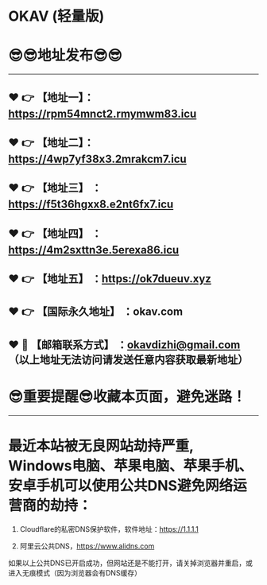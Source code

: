 # OKAV (轻量版)
:sunglasses::sunglasses:地址发布:sunglasses::sunglasses:
==

------
:heart: :point_right: 【地址一】：https://rpm54mnct2.rmymwm83.icu
------
:heart: :point_right: 【地址二】：https://4wp7yf38x3.2mrakcm7.icu
------
:heart: :point_right: 【地址三】 ：https://f5t36hgxx8.e2nt6fx7.icu
-----
:heart: :point_right: 【地址四】 ：https://4m2sxttn3e.5erexa86.icu
------
:heart: :point_right: 【地址五】 ：https://ok7dueuv.xyz
------
:heart: :point_right: 【国际永久地址】 ：okav.com
------------
:heart: :e-mail: 【邮箱联系方式】 ：okavdizhi@gmail.com （以上地址无法访问请发送任意内容获取最新地址）
------
:sunglasses:重要提醒:sunglasses:收藏本页面，避免迷路！
==
------
最近本站被无良网站劫持严重, Windows电脑、苹果电脑、苹果手机、安卓手机可以使用公共DNS避免网络运营商的劫持：
==

1. Cloudflare的私密DNS保护软件，软件地址：https://1.1.1.1

2. 阿里云公共DNS，https://www.alidns.com

如果以上公共DNS已开启成功，但网站还是不能打开，请关掉浏览器并重启，或进入无痕模式（因为浏览器会有DNS缓存）
